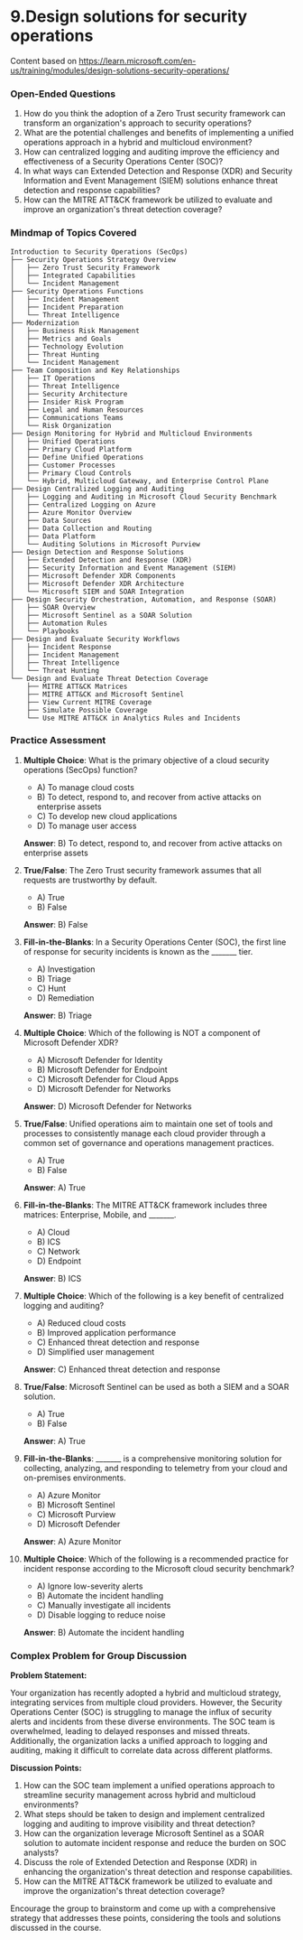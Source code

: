 # 9.Design solutions for security operations

Content based on https://learn.microsoft.com/en-us/training/modules/design-solutions-security-operations/

### Open-Ended Questions

1. How do you think the adoption of a Zero Trust security framework can transform an organization's approach to security operations?
2. What are the potential challenges and benefits of implementing a unified operations approach in a hybrid and multicloud environment?
3. How can centralized logging and auditing improve the efficiency and effectiveness of a Security Operations Center (SOC)?
4. In what ways can Extended Detection and Response (XDR) and Security Information and Event Management (SIEM) solutions enhance threat detection and response capabilities?
5. How can the MITRE ATT&CK framework be utilized to evaluate and improve an organization's threat detection coverage?

### Mindmap of Topics Covered

```
Introduction to Security Operations (SecOps)
├── Security Operations Strategy Overview
│   ├── Zero Trust Security Framework
│   ├── Integrated Capabilities
│   └── Incident Management
├── Security Operations Functions
│   ├── Incident Management
│   ├── Incident Preparation
│   └── Threat Intelligence
├── Modernization
│   ├── Business Risk Management
│   ├── Metrics and Goals
│   ├── Technology Evolution
│   ├── Threat Hunting
│   └── Incident Management
├── Team Composition and Key Relationships
│   ├── IT Operations
│   ├── Threat Intelligence
│   ├── Security Architecture
│   ├── Insider Risk Program
│   ├── Legal and Human Resources
│   ├── Communications Teams
│   └── Risk Organization
├── Design Monitoring for Hybrid and Multicloud Environments
│   ├── Unified Operations
│   ├── Primary Cloud Platform
│   ├── Define Unified Operations
│   ├── Customer Processes
│   ├── Primary Cloud Controls
│   └── Hybrid, Multicloud Gateway, and Enterprise Control Plane
├── Design Centralized Logging and Auditing
│   ├── Logging and Auditing in Microsoft Cloud Security Benchmark
│   ├── Centralized Logging on Azure
│   ├── Azure Monitor Overview
│   ├── Data Sources
│   ├── Data Collection and Routing
│   ├── Data Platform
│   └── Auditing Solutions in Microsoft Purview
├── Design Detection and Response Solutions
│   ├── Extended Detection and Response (XDR)
│   ├── Security Information and Event Management (SIEM)
│   ├── Microsoft Defender XDR Components
│   ├── Microsoft Defender XDR Architecture
│   └── Microsoft SIEM and SOAR Integration
├── Design Security Orchestration, Automation, and Response (SOAR)
│   ├── SOAR Overview
│   ├── Microsoft Sentinel as a SOAR Solution
│   ├── Automation Rules
│   └── Playbooks
├── Design and Evaluate Security Workflows
│   ├── Incident Response
│   ├── Incident Management
│   ├── Threat Intelligence
│   └── Threat Hunting
└── Design and Evaluate Threat Detection Coverage
    ├── MITRE ATT&CK Matrices
    ├── MITRE ATT&CK and Microsoft Sentinel
    ├── View Current MITRE Coverage
    ├── Simulate Possible Coverage
    └── Use MITRE ATT&CK in Analytics Rules and Incidents
```

### Practice Assessment

1. **Multiple Choice**: What is the primary objective of a cloud security operations (SecOps) function?
   - A) To manage cloud costs
   - B) To detect, respond to, and recover from active attacks on enterprise assets
   - C) To develop new cloud applications
   - D) To manage user access

   **Answer**: B) To detect, respond to, and recover from active attacks on enterprise assets

2. **True/False**: The Zero Trust security framework assumes that all requests are trustworthy by default.
   - A) True
   - B) False

   **Answer**: B) False

3. **Fill-in-the-Blanks**: In a Security Operations Center (SOC), the first line of response for security incidents is known as the _______ tier.
   - A) Investigation
   - B) Triage
   - C) Hunt
   - D) Remediation

   **Answer**: B) Triage

4. **Multiple Choice**: Which of the following is NOT a component of Microsoft Defender XDR?
   - A) Microsoft Defender for Identity
   - B) Microsoft Defender for Endpoint
   - C) Microsoft Defender for Cloud Apps
   - D) Microsoft Defender for Networks

   **Answer**: D) Microsoft Defender for Networks

5. **True/False**: Unified operations aim to maintain one set of tools and processes to consistently manage each cloud provider through a common set of governance and operations management practices.
   - A) True
   - B) False

   **Answer**: A) True

6. **Fill-in-the-Blanks**: The MITRE ATT&CK framework includes three matrices: Enterprise, Mobile, and _______.
   - A) Cloud
   - B) ICS
   - C) Network
   - D) Endpoint

   **Answer**: B) ICS

7. **Multiple Choice**: Which of the following is a key benefit of centralized logging and auditing?
   - A) Reduced cloud costs
   - B) Improved application performance
   - C) Enhanced threat detection and response
   - D) Simplified user management

   **Answer**: C) Enhanced threat detection and response

8. **True/False**: Microsoft Sentinel can be used as both a SIEM and a SOAR solution.
   - A) True
   - B) False

   **Answer**: A) True

9. **Fill-in-the-Blanks**: _______ is a comprehensive monitoring solution for collecting, analyzing, and responding to telemetry from your cloud and on-premises environments.
   - A) Azure Monitor
   - B) Microsoft Sentinel
   - C) Microsoft Purview
   - D) Microsoft Defender

   **Answer**: A) Azure Monitor

10. **Multiple Choice**: Which of the following is a recommended practice for incident response according to the Microsoft cloud security benchmark?
    - A) Ignore low-severity alerts
    - B) Automate the incident handling
    - C) Manually investigate all incidents
    - D) Disable logging to reduce noise

    **Answer**: B) Automate the incident handling

### Complex Problem for Group Discussion

**Problem Statement:**

Your organization has recently adopted a hybrid and multicloud strategy, integrating services from multiple cloud providers. However, the Security Operations Center (SOC) is struggling to manage the influx of security alerts and incidents from these diverse environments. The SOC team is overwhelmed, leading to delayed responses and missed threats. Additionally, the organization lacks a unified approach to logging and auditing, making it difficult to correlate data across different platforms.

**Discussion Points:**

1. How can the SOC team implement a unified operations approach to streamline security management across hybrid and multicloud environments?
2. What steps should be taken to design and implement centralized logging and auditing to improve visibility and threat detection?
3. How can the organization leverage Microsoft Sentinel as a SOAR solution to automate incident response and reduce the burden on SOC analysts?
4. Discuss the role of Extended Detection and Response (XDR) in enhancing the organization's threat detection and response capabilities.
5. How can the MITRE ATT&CK framework be utilized to evaluate and improve the organization's threat detection coverage?

Encourage the group to brainstorm and come up with a comprehensive strategy that addresses these points, considering the tools and solutions discussed in the course.